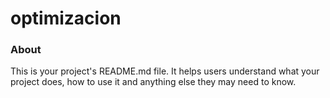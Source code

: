 optimizacion
============

### About

This is your project's README.md file. It helps users understand what your
project does, how to use it and anything else they may need to know.